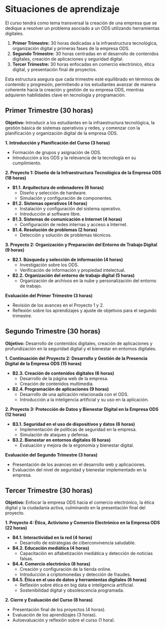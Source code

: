 # Situaciones de aprendizaje

El curso tendrá como tema transversal la creación de una empresa que se dedique a resolver un problema asociado a un ODS utilizando herramientas digitales.

1. **Primer Trimestre:** 30 horas dedicadas a la infraestructura tecnológica, organización digital y primeras fases de la empresa ODS.
2. **Segundo Trimestre:** 30 horas centradas en el desarrollo de contenidos digitales, creación de aplicaciones y seguridad digital.
3. **Tercer Trimestre:** 30 horas enfocadas en comercio electrónico, ética digital, y presentación final de proyectos.

Esta estructura asegura que cada trimestre esté equilibrado en términos de contenido y progresión, permitiendo a los estudiantes avanzar de manera coherente hacia la creación y gestión de su empresa ODS, mientras adquieren habilidades clave en tecnología y programación.

## Primer Trimestre (30 horas)

**Objetivo:** Introducir a los estudiantes en la infraestructura tecnológica, la gestión básica de sistemas operativos y redes, y comenzar con la planificación y organización digital de la empresa ODS.

**1. Introducción y Planificación del Curso (3 horas)**
   - Formación de grupos y asignación de ODS.
   - Introducción a los ODS y la relevancia de la tecnología en su cumplimiento.

**2. Proyecto 1: Diseño de la Infraestructura Tecnológica de la Empresa ODS (18 horas)**
   - **B1.1. Arquitectura de ordenadores (6 horas)**
     - Diseño y selección de hardware.
     - Simulación y configuración de componentes.
   - **B1.2. Sistemas operativos (4 horas)**
     - Instalación y configuración del sistema operativo.
     - Introducción al software libre.
   - **B1.3. Sistemas de comunicación e Internet (4 horas)**
     - Configuración de redes internas y acceso a Internet.
   - **B1.4. Resolución de problemas (2 horas)**
     - Detección y solución de problemas técnicos.

**3. Proyecto 2: Organización y Preparación del Entorno de Trabajo Digital (9 horas)**
   - **B2.1. Búsqueda y selección de información (4 horas)**
     - Investigación sobre los ODS.
     - Verificación de información y propiedad intelectual.
   - **B2.2. Organización del entorno de trabajo digital (5 horas)**
     - Organización de archivos en la nube y personalización del entorno de trabajo.

**Evaluación del Primer Trimestre (3 horas)**
   - Revisión de los avances en el Proyecto 1 y 2.
   - Reflexión sobre los aprendizajes y ajuste de objetivos para el segundo trimestre.

## Segundo Trimestre (30 horas)

**Objetivo:** Desarrollo de contenidos digitales, creación de aplicaciones y profundización en la seguridad digital y el bienestar en entornos digitales.

**1. Continuación del Proyecto 2: Desarrollo y Gestión de la Presencia Digital de la Empresa ODS (15 horas)**
   - **B2.3. Creación de contenidos digitales (6 horas)**
     - Desarrollo de la página web de la empresa.
     - Creación de contenidos multimedia.
   - **B2.4. Programación de aplicaciones (9 horas)**
     - Desarrollo de una aplicación relacionada con el ODS.
     - Introducción a la inteligencia artificial y su uso en la aplicación.

**2. Proyecto 3: Protección de Datos y Bienestar Digital en la Empresa ODS (12 horas)**
   - **B3.1. Seguridad en el uso de dispositivos y datos (6 horas)**
     - Implementación de políticas de seguridad en la empresa.
     - Simulación de ataques y defensa.
   - **B3.2. Bienestar en entornos digitales (6 horas)**
     - Evaluación y mejora de la ergonomía y bienestar digital.

**Evaluación del Segundo Trimestre (3 horas)**
   - Presentación de los avances en el desarrollo web y aplicaciones.
   - Evaluación del nivel de seguridad y bienestar implementado en la empresa.

## Tercer Trimestre (30 horas)

**Objetivo:** Enfocar la empresa ODS hacia el comercio electrónico, la ética digital y la ciudadanía activa, culminando en la presentación final del proyecto.

**1. Proyecto 4: Ética, Activismo y Comercio Electrónico en la Empresa ODS (22 horas)**
   - **B4.1. Interactividad en la red (4 horas)**
     - Desarrollo de estrategias de ciberconvivencia saludable.
   - **B4.2. Educación mediática (4 horas)**
     - Capacitación en alfabetización mediática y detección de noticias falsas.
   - **B4.4. Comercio electrónico (8 horas)**
     - Creación y configuración de la tienda online.
     - Introducción a criptomonedas y detección de fraudes.
   - **B4.5. Ética en el uso de datos y herramientas digitales (6 horas)**
     - Reflexión sobre ética en big data e inteligencia artificial.
     - Sostenibilidad digital y obsolescencia programada.

**2. Cierre y Evaluación del Curso (8 horas)**
   - Presentación final de los proyectos (4 horas).
   - Evaluación de los aprendizajes (3 horas).
   - Autoevaluación y reflexión sobre el curso (1 hora).
